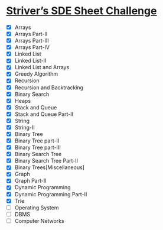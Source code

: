 # [Striver’s SDE Sheet Challenge](https://takeuforward.org/interviews/strivers-sde-sheet-challenge-2023/)

- [x] Arrays
- [x] Arrays Part-II
- [x] Arrays Part-III
- [x] Arrays Part-IV
- [x] Linked List
- [x] Linked List-II
- [x] Linked List and Arrays
- [x] Greedy Algorithm
- [x] Recursion
- [x] Recursion and Backtracking
- [x] Binary Search
- [x] Heaps
- [x] Stack and Queue
- [x] Stack and Queue Part-II
- [x] String
- [x] String-II
- [x] Binary Tree
- [x] Binary Tree part-II
- [x] Binary Tree part-III
- [x] Binary Search Tree
- [x] Binary Search Tree Part-II
- [x] Binary Trees[Miscellaneous]
- [x] Graph
- [x] Graph Part-II
- [x] Dynamic Programming
- [x] Dynamic Programming Part-II
- [x] Trie
- [ ] Operating System
- [ ] DBMS
- [ ] Computer Networks
